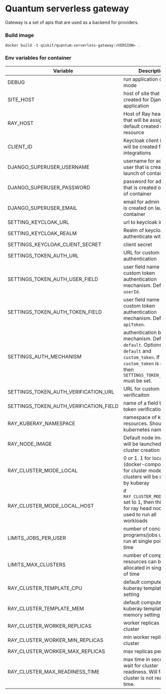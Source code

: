Quantum serverless gateway
==========================

Gateway is a set of apis that are used as a backend for providers.

### Build image

```shell
docker build -t qiskit/quantum-serverless-gateway:<VERSION> .
```

### Env variables for container

| Variable                               | Description                                                                                                                                                           |
|----------------------------------------|-----------------------------------------------------------------------------------------------------------------------------------------------------------------------|
| DEBUG                                  | run application on debug mode                                                                                                                                         |
| SITE_HOST                              | host of site that will be created for Django application                                                                                                              |
| RAY_HOST                               | Host of Ray head node that will be assigned to default created compute resource                                                                                       |
| CLIENT_ID                              | Keycloak client id that will be created for social integrations                                                                                                       |
| DJANGO_SUPERUSER_USERNAME              | username for admin user that is created on launch of container                                                                                                        |
| DJANGO_SUPERUSER_PASSWORD              | password for admin user that is created on launch of container                                                                                                        |
| DJANGO_SUPERUSER_EMAIL                 | email for admin user that is created on launch of container                                                                                                           |
| SETTING_KEYCLOAK_URL                   | url to keycloak instance                                                                                                                                              |
| SETTING_KEYCLOAK_REALM                 | Realm of keycloak to authenticate with                                                                                                                                |
| SETTINGS_KEYCLOAK_CLIENT_SECRET        | client secret                                                                                                                                                         |
| SETTINGS_TOKEN_AUTH_URL                | URL for custom token authentication                                                                                                                                   |
| SETTINGS_TOKEN_AUTH_USER_FIELD         | user field name for custom token authentication mechanism. Default `userId`.                                                                                          |
| SETTINGS_TOKEN_AUTH_TOKEN_FIELD        | user field name for custom token authentication mechanism. Default `apiToken`.                                                                                        |
| SETTINGS_AUTH_MECHANISM                | authentication backend mechanism. Default `default`. Options: `default` and `custom_token`. If `custom_token` is selected then `SETTINGS_TOKEN_AUTH_URL` must be set. |
| SETTINGS_TOKEN_AUTH_VERIFICATION_URL   | URL for custom token verificaiton                                                                                                                                     |
| SETTINGS_TOKEN_AUTH_VERIFICATION_FIELD | name of a field to use for token verification                                                                                                                         | 
| RAY_KUBERAY_NAMESPACE                  | namespace of kuberay resources. Should match kubernetes namespace                                                                                                     |
| RAY_NODE_IMAGE                         | Default node image that will be launched on ray cluster creation                                                                                                      |
| RAY_CLUSTER_MODE_LOCAL                 | 0 or 1. 1 for local mode (docker-compose), 0 for cluster mode where clusters will be created by kuberay                                                               |
| RAY_CLUSTER_MODE_LOCAL_HOST            | if `RAY_CLUSTER_MODE_LOCAL` set to 1, then this host for ray head node will be used to run all workloads                                                              |
| LIMITS_JOBS_PER_USER                   | number of concurrent programs/jobs user can run at single point of time                                                                                               |
| LIMITS_MAX_CLUSTERS                    | number of compute resources can be allocated in single point of time                                                                                                  | 
| RAY_CLUSTER_TEMPLATE_CPU               | default compute kuberay template cpu setting                                                                                                                          |
| RAY_CLUSTER_TEMPLATE_MEM               | default compute kuberay template memory setting                                                                                                                       |
| RAY_CLUSTER_WORKER_REPLICAS            | worker replicas per cluster                                                                                                                                           |
| RAY_CLUSTER_WORKER_MIN_REPLICAS        | min worker replicas per cluster                                                                                                                                       |
| RAY_CLUSTER_WORKER_MAX_REPLICAS        | max replicas per cluster                                                                                                                                              |
| RAY_CLUSTER_MAX_READINESS_TIME         | max time in seconds to wait for cluster readiness. Will fail job if cluster is not ready in time.                                                                     |
